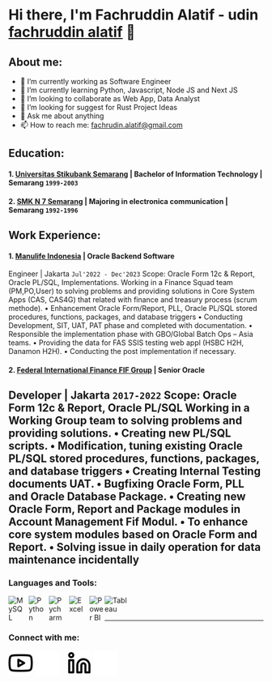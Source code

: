 # Hi there, I'm Fachruddin Alatif - udin  [fachruddin alatif](https://www.youtube.com/channel/UC4yw1aUfCVzW2p4CrjsW6_g) 👋
## About me:
- 🔭 I’m currently working as Software Engineer
- 🌱 I’m currently learning Python, Javascript, Node JS and Next JS
- 👯 I’m looking to collaborate as Web App, Data Analyst
- 🤔 I’m looking for suggest for Rust Project Ideas
- 💬 Ask me about anything
- 📫 How to reach me: fachrudin.alatif@gmail.com

## Education:

#### 1. [Universitas Stikubank Semarang](https://www.unisbank.ac.id/v3/) | Bachelor of Information Technology | Semarang `1999-2003`
   
 #### 2. [SMK N 7 Semarang](https://smkn7smg.sch.id/website/) | Majoring in electronica communication | Semarang `1992-1996`

## Work Experience:
#### 1. [Manulife Indonesia]([https://www.huawei.com](https://www.manulife.co.id/)) | Oracle Backend Software
Engineer | Jakarta `Jul'2022 - Dec'2023`
Scope: Oracle Form 12c & Report, Oracle PL/SQL, Implementations.
Working in a Finance Squad team (PM,PO,User) to solving problems and providing solutions in
Core System Apps (CAS, CAS4G) that related with finance and treasury process (scrum
methode).
• Enhancement Oracle Form/Report, PLL, Oracle PL/SQL stored procedures, functions,
packages, and database triggers
• Conducting Development, SIT, UAT, PAT phase and completed with documentation.
• Responsible the implementation phase with GBO/Global Batch Ops – Asia teams.
• Providing the data for FAS SSIS testing web appl (HSBC H2H, Danamon H2H).
• Conducting the post implementation if necessary.
#### 2. [Federal International Finance FIF Group](https://www.fifgroup.co.id/) | Senior Oracle
Developer | Jakarta `2017-2022`
Scope: Oracle Form 12c & Report, Oracle PL/SQL
Working in a Working Group team to solving problems and providing solutions.
• Creating new PL/SQL scripts.
• Modification, tuning existing Oracle PL/SQL stored procedures, functions, packages, and
database triggers
• Creating Internal Testing documents UAT.
• Bugfixing Oracle Form, PLL and Oracle Database Package.
• Creating new Oracle Form, Report and Package modules in Account Management Fif Modul.
• To enhance core system modules based on Oracle Form and Report.
• Solving issue in daily operation for data maintenance incidentally
---

### Languages and Tools:

[<img align="left" alt="MySQL" width="30px" src="https://cdn.jsdelivr.net/gh/devicons/devicon/icons/mysql/mysql-original.svg" style="padding-right:10px;" />][webdev]
[<img align="left" alt="Python" width="30px" src="https://upload.wikimedia.org/wikipedia/commons/thumb/c/c3/Python-logo-notext.svg/110px-Python-logo-notext.svg.png?20100317150552" style="padding-right:10px;" />][webdev]
[<img align="left" alt="Pycharm" width="30px" src="https://upload.wikimedia.org/wikipedia/commons/thumb/1/1d/PyCharm_Icon.svg/220px-PyCharm_Icon.svg.png" style="padding-right:10px;" />][webdev]
[<img align="left" alt="Excel" width="30px" src="https://is2-ssl.mzstatic.com/image/thumb/Purple126/v4/a8/fd/5a/a8fd5a84-c6f1-355f-3b9f-6e86598efaa3/XCEL.png/1200x630bb.png" style="padding-right:10px;" />][webdev]
[<img align="left" alt="Power BI" width="30px" src="https://powerbi.microsoft.com/pictures/application-logos/svg/powerbi.svg" style="padding-right:0px;" />][webdev]
[<img align="left" alt="Tableau" width="50px" src="https://logos-world.net/wp-content/uploads/2021/10/Tableau-Symbol.png" style="padding-right:10px;" />][webdev]

<br />
<br />

---
### Connect with me:

[![website](./img/youtube-light.svg)](https://www.youtube.com/channel/UC4yw1aUfCVzW2p4CrjsW6_g#gh-light-mode-only)
[![website](./img/youtube-dark.svg)](https://www.youtube.com/channel/UC4yw1aUfCVzW2p4CrjsW6_g#gh-dark-mode-only)
&nbsp;&nbsp;
[![website](./img/linkedin-light.svg)](https://www.linkedin.com/in/fachruddinal#gh-light-mode-only)
[![website](./img/linkedin-dark.svg)](https://www.linkedin.com/in/fachruddinal#gh-dark-mode-only)
&nbsp;&nbsp;



[webdev]: https://github.com/alatifa/alatifa
